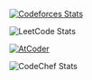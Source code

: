 [![Codeforces Stats](https://codeforces-readme-stats.vercel.app/api/card?username=Mr.Numerator_007&theme=github_dark&disable_animations=false&show_icons=true&force_username=true)](https://codeforces.com/profile/Mr.Numerator_007)

![LeetCode Stats](https://leetcard.jacoblin.cool/Numerator_429?theme=dark)

[![AtCoder](https://badges.joonhyung.xyz/atcoder/Numerator_429.svg)](https://atcoder.jp/users/Numerator_429)

![CodeChef Stats](https://codechef-readme-stats.onrender.com/numerator_007?v=1)

